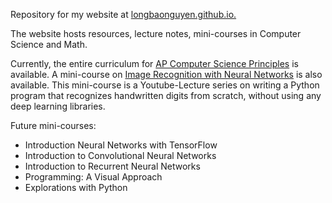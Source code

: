 Repository for my website at [longbaonguyen.github.io.](https://longbaonguyen.github.io/)

The website hosts resources, lecture notes, mini-courses in Computer Science and Math.

Currently, the entire curriculum for [AP Computer Science Principles](https://longbaonguyen.github.io/courses/apcsp/apprinciples.html) is available. A mini-course on [Image Recognition with Neural Networks](https://longbaonguyen.github.io/courses/neural_network/intro_neural_network.html) is also available. This mini-course is a Youtube-Lecture series on writing a Python program that recognizes handwritten digits from scratch, without using any deep learning libraries. 

Future mini-courses:
- Introduction Neural Networks with TensorFlow
- Introduction to Convolutional Neural Networks
- Introduction to Recurrent Neural Networks
- Programming: A Visual Approach
- Explorations with Python
